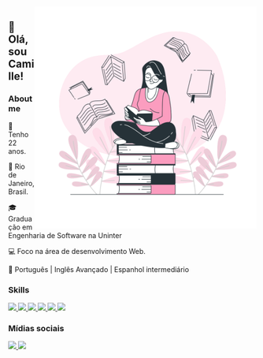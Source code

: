 <img src="cover.svg" align="right" style="width:450px" />
<h2> 👋 Olá, sou Camille! </h2>

<h3>About me</h3>

📏 Tenho 22 anos.

🏡 Rio de Janeiro, Brasil.

🎓 Graduação em Engenharia de Software na Uninter

💻 Foco na área de desenvolvimento Web.

💬 Português | Inglês Avançado | Espanhol intermediário
 

<h3> Skills </h3>
<left>
   <a href="#">
      <img src="https://img.shields.io/badge/HTML5-E34F26?style=for-the-badge&logo=html5&logoColor=white" height="20px" />
   </a>
   <a href="#">
      <img src="https://img.shields.io/badge/CSS3-1572B6?style=for-the-badge&logo=css3&logoColor=white" height="20px" />
   </a>
   <a href="#">
      <img src="https://img.shields.io/badge/Sass-CC6699?style=for-the-badge&logo=sass&logoColor=white" height="20px" />
   </a>
  <a href="#">
      <img src="https://img.shields.io/badge/JavaScript-323330?style=for-the-badge&logo=javascript&logoColor=F7DF1E" height="20px" />
   </a>
   <a href="#"> 
      <img src="https://img.shields.io/badge/react-%2320232a.svg?style=for-the-badge&logo=react&logoColor=%2361DAFB" height="20px" />
   </a>
  <a href="#">
      <img src="https://img.shields.io/badge/Figma-F24E1E?style=for-the-badge&logo=figma&logoColor=white" height="20px" />
   </a>
</left>

<h3>Mídias sociais</h3>
<left>
  <a href="https://www.linkedin.com/in/camillegomes/">
      <img src="https://img.shields.io/badge/LinkedIn-0077B5?style=for-the-badge&logo=linkedin&logoColor=white" height="20px" />
   </a>
  <a href="https://codepen.io/CamilleGomes">
   <img src="https://img.shields.io/badge/Codepen-000000?style=for-the-badge&logo=codepen&logoColor=white" height="20px" />
   </a>
</left>
